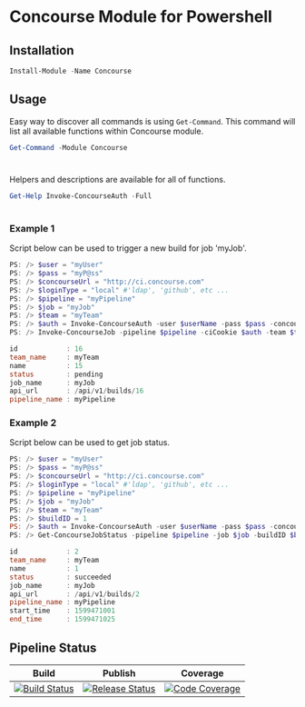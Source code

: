 # Concourse Module for Powershell

## Installation

```` Powershell
Install-Module -Name Concourse
````

## Usage

Easy way to discover all commands is using ``Get-Command``. This command will list all available functions within Concourse module.
```` Powershell
Get-Command -Module Concourse
````
#
Helpers and descriptions are available for all of functions.

```` Powershell
Get-Help Invoke-ConcourseAuth -Full

````
#
### Example 1

Script below can be used to trigger a new build for job 'myJob'.
```` Powershell
PS: /> $user = "myUser"
PS: /> $pass = "myP@ss"
PS: /> $concourseUrl = "http://ci.concourse.com"
PS: /> $loginType = "local" #'ldap', 'github', etc ...
PS: /> $pipeline = "myPipeline"
PS: /> $job = "myJob"
PS: /> $team = "myTeam"
PS: /> $auth = Invoke-ConcourseAuth -user $userName -pass $pass -concourseUrl $concourseUrl -loginType $loginType
PS: /> Invoke-ConcourseJob -pipeline $pipeline -ciCookie $auth -team $team -job $job -concourseUrl $concourseUrl

id            : 16
team_name     : myTeam
name          : 15
status        : pending
job_name      : myJob
api_url       : /api/v1/builds/16
pipeline_name : myPipeline
````

### Example 2

Script below can be used to get job status.
```` Powershell
PS: /> $user = "myUser"
PS: /> $pass = "myP@ss"
PS: /> $concourseUrl = "http://ci.concourse.com"
PS: /> $loginType = "local" #'ldap', 'github', etc ...
PS: /> $pipeline = "myPipeline"
PS: /> $job = "myJob"
PS: /> $team = "myTeam"
PS: /> $buildID = 1
PS: /> $auth = Invoke-ConcourseAuth -user $userName -pass $pass -concourseUrl $concourseUrl -loginType $loginType
PS: /> Get-ConcourseJobStatus -pipeline $pipeline -job $job -buildID $buildID -ciCookie $auth -concourseUrl $concourseUrl -team $team

id            : 2
team_name     : myTeam
name          : 1
status        : succeeded
job_name      : myJob
api_url       : /api/v1/builds/2
pipeline_name : myPipeline
start_time    : 1599471001
end_time      : 1599471025
````

## Pipeline Status

| Build  |  Publish | Coverage |
|---|---|---|
| [![Build Status](https://dev.azure.com/powershell-modules/Concourse/_apis/build/status/haidouks.concourse-powershell-module?branchName=master)](https://dev.azure.com/powershell-modules/Concourse/_build/latest?definitionId=3&branchName=master) | [![Release Status](https://vsrm.dev.azure.com/powershell-modules/_apis/public/Release/badge/48e1e487-95a2-46c8-82ef-9d7709a68195/1/1)](https://vsrm.dev.azure.com/powershell-modules/_apis/public/Release/badge/48e1e487-95a2-46c8-82ef-9d7709a68195/1/1) | [![Code Coverage](https://img.shields.io/azure-devops/coverage/powershell-modules/Concourse/3/master)](https://dev.azure.com/powershell-modules/Concourse/_test/analytics?definitionId=3&contextType=build)

